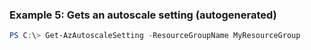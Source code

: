 
### Example 5: Gets an autoscale setting (autogenerated)
```powershell
PS C:\> Get-AzAutoscaleSetting -ResourceGroupName MyResourceGroup


